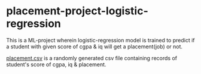 # placement-project-logistic-regression

This is a ML-project wherein logistic-regression model is trained to predict if a student with given score of cgpa & iq will get a placement(job) or not.

[placement.csv](https://github.com/jivaniyash/ML_Projects/blob/master/placement-project-logistic-regression-main/placement.csv) is a randomly generated csv file containing records of student's score of cgpa, iq & placement. 
